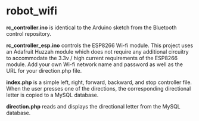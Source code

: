 # robot_wifi
**rc_controller.ino** is identical to the Arduino sketch from the Bluetooth control repository.  

**rc_controller_esp.ino** controls the ESP8266 Wi-fi module. This project uses an Adafruit Huzzah module which does not require any additional circuitry to accommodate the 3.3v / high current requirements of the ESP8266 module. Add your own Wi-fi network name and password as well as the URL for your direction.php file.  

**index.php** is a simple left, right, forward, backward, and stop controller file. When the user presses one of the directions, the corresponding directional letter is copied to a MySQL database.  

**direction.php** reads and displays the directional letter from the MySQL database.
